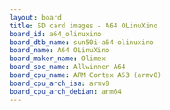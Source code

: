 ```yaml
---
layout: board
title: SD card images - A64 OLinuXino
board_id: a64_olinuxino
board_dtb_name: sun50i-a64-olinuxino
board_name: A64 OLinuXino
board_maker_name: Olimex
board_soc_name: Allwinner A64
board_cpu_name: ARM Cortex A53 (armv8)
board_cpu_arch_isa: armv8
board_cpu_arch_debian: arm64
---
```

